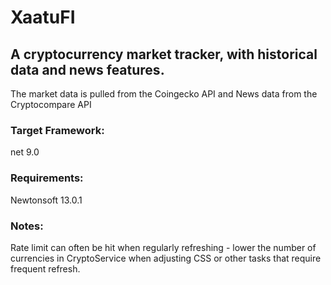 # XaatuFI

## A cryptocurrency market tracker, with historical data and news features.

The market data is pulled from the Coingecko API and News data from the Cryptocompare API

### Target Framework:
net 9.0

### Requirements:
Newtonsoft 13.0.1

### Notes:
Rate limit can often be hit when regularly refreshing - lower the number of currencies in CryptoService when adjusting CSS or other tasks that require frequent refresh.